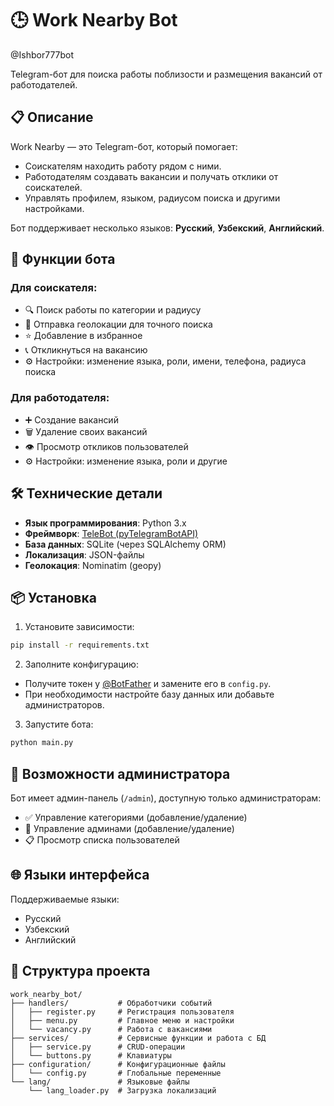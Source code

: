 # 🕒 Work Nearby Bot

@Ishbor777bot

Telegram-бот для поиска работы поблизости и размещения вакансий от работодателей.

## 📋 Описание

Work Nearby — это Telegram-бот, который помогает:

- Соискателям находить работу рядом с ними.
- Работодателям создавать вакансии и получать отклики от соискателей.
- Управлять профилем, языком, радиусом поиска и другими настройками.

Бот поддерживает несколько языков: **Русский**, **Узбекский**, **Английский**.

## 🧩 Функции бота

### Для соискателя:
- 🔍 Поиск работы по категории и радиусу
- 📍 Отправка геолокации для точного поиска
- ⭐ Добавление в избранное
- 📞 Откликнуться на вакансию
- ⚙️ Настройки: изменение языка, роли, имени, телефона, радиуса поиска

### Для работодателя:
- ➕ Создание вакансий
- 🗑 Удаление своих вакансий
- 👁 Просмотр откликов пользователей
- ⚙️ Настройки: изменение языка, роли и другие

## 🛠 Технические детали

- **Язык программирования**: Python 3.x
- **Фреймворк**: [TeleBot (pyTelegramBotAPI)](https://github.com/eternnoir/pyTelegramBotAPI)
- **База данных**: SQLite (через SQLAlchemy ORM)
- **Локализация**: JSON-файлы
- **Геолокация**: Nominatim (geopy)

## 📦 Установка

1. Установите зависимости:
```bash
pip install -r requirements.txt
```

2. Заполните конфигурацию:
- Получите токен у [@BotFather](https://t.me/BotFather) и замените его в `config.py`.
- При необходимости настройте базу данных или добавьте администраторов.

3. Запустите бота:
```bash
python main.py
```

## 🧪 Возможности администратора

Бот имеет админ-панель (`/admin`), доступную только администраторам:
- ✅ Управление категориями (добавление/удаление)
- 👤 Управление админами (добавление/удаление)
- 📋 Просмотр списка пользователей

## 🌐 Языки интерфейса

Поддерживаемые языки:
-  Русский
-  Узбекский
-  Английский

## 📁 Структура проекта

```
work_nearby_bot/
├── handlers/           # Обработчики событий
│   ├── register.py     # Регистрация пользователя
│   ├── menu.py         # Главное меню и настройки
│   └── vacancy.py      # Работа с вакансиями
├── services/           # Сервисные функции и работа с БД
│   ├── service.py      # CRUD-операции
│   └── buttons.py      # Клавиатуры
├── configuration/      # Конфигурационные файлы
│   └── config.py       # Глобальные переменные
└── lang/               # Языковые файлы
    └── lang_loader.py  # Загрузка локализаций
```




